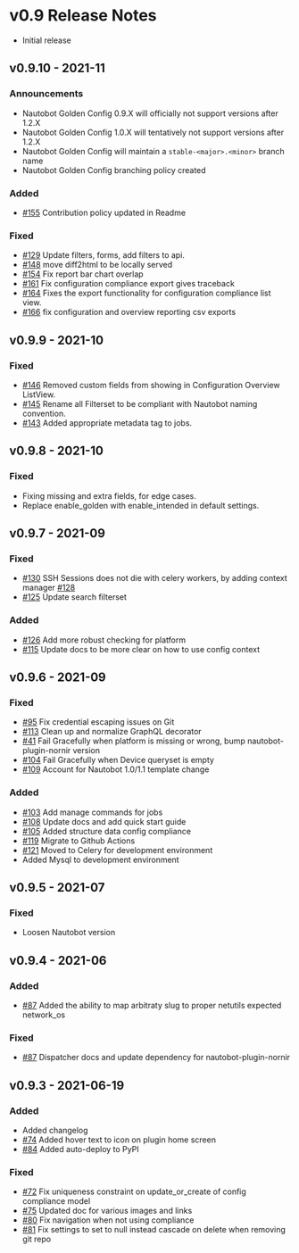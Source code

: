 # v0.9 Release Notes

- Initial release

## v0.9.10 - 2021-11

### Announcements

- Nautobot Golden Config 0.9.X will officially not support versions after 1.2.X
- Nautobot Golden Config 1.0.X will tentatively not support versions after 1.2.X
- Nautobot Golden Config will maintain a `stable-<major>.<minor>` branch name
- Nautobot Golden Config branching policy created

### Added

- [#155](https://github.com/nautobot/nautobot-plugin-golden-config/issues/155) Contribution policy updated in Readme

### Fixed

- [#129](https://github.com/nautobot/nautobot-plugin-golden-config/issues/129) Update filters, forms, add filters to api.
- [#148](https://github.com/nautobot/nautobot-plugin-golden-config/issues/148) move diff2html to be locally served
- [#154](https://github.com/nautobot/nautobot-plugin-golden-config/issues/154) Fix report bar chart overlap
- [#161](https://github.com/nautobot/nautobot-plugin-golden-config/issues/161) Fix configuration compliance export gives traceback
- [#164](https://github.com/nautobot/nautobot-plugin-golden-config/issues/164) Fixes the export functionality for configuration compliance list view.
- [#166](https://github.com/nautobot/nautobot-plugin-golden-config/issues/166) fix configuration and overview reporting csv exports

## v0.9.9 - 2021-10

### Fixed

- [#146](https://github.com/nautobot/nautobot-plugin-golden-config/issues/146) Removed custom fields from showing in Configuration Overview ListView.
- [#145](https://github.com/nautobot/nautobot-plugin-golden-config/issues/145) Rename all Filterset to be compliant with Nautobot naming convention.
- [#143](https://github.com/nautobot/nautobot-plugin-golden-config/issues/143) Added appropriate metadata tag to jobs.

## v0.9.8 - 2021-10

### Fixed

- Fixing missing and extra fields, for edge cases.
- Replace enable_golden with enable_intended in default settings.

## v0.9.7 - 2021-09

### Fixed

- [#130](https://github.com/nautobot/nautobot-plugin-golden-config/issues/130) SSH Sessions does not die with celery workers, by adding context manager [#128](https://github.com/nautobot/nautobot-plugin-golden-config/pull/128)
- [#125](https://github.com/nautobot/nautobot-plugin-golden-config/issues/125) Update search filterset

### Added

- [#126](https://github.com/nautobot/nautobot-plugin-golden-config/issues/126) Add more robust checking for platform
- [#115](https://github.com/nautobot/nautobot-plugin-golden-config/issues/115) Update docs to be more clear on how to use config context

## v0.9.6 - 2021-09

### Fixed

- [#95](https://github.com/nautobot/nautobot-plugin-golden-config/issues/95) Fix credential escaping issues on Git
- [#113](https://github.com/nautobot/nautobot-plugin-golden-config/issues/113) Clean up and normalize GraphQL decorator
- [#41](https://github.com/nautobot/nautobot-plugin-golden-config/issues/41) Fail Gracefully when platform is missing or wrong, bump nautobot-plugin-nornir version
- [#104](https://github.com/nautobot/nautobot-plugin-golden-config/issues/104) Fail Gracefully when Device queryset is empty
- [#109](https://github.com/nautobot/nautobot-plugin-golden-config/issues/109) Account for Nautobot 1.0/1.1 template change

### Added

- [#103](https://github.com/nautobot/nautobot-plugin-golden-config/issues/103) Add manage commands for jobs
- [#108](https://github.com/nautobot/nautobot-plugin-golden-config/issues/108) Update docs and add quick start guide
- [#105](https://github.com/nautobot/nautobot-plugin-golden-config/issues/105) Added structure data config compliance
- [#119](https://github.com/nautobot/nautobot-plugin-golden-config/issues/119) Migrate to Github Actions
- [#121](https://github.com/nautobot/nautobot-plugin-golden-config/issues/121) Moved to Celery for development environment
- Added Mysql to development environment

## v0.9.5 - 2021-07

### Fixed

- Loosen Nautobot version

## v0.9.4 - 2021-06

### Added

- [#87](https://github.com/nautobot/nautobot-plugin-golden-config/issues/87) Added the ability to map arbitraty slug to proper netutils expected network_os

### Fixed

- [#87](https://github.com/nautobot/nautobot-plugin-golden-config/issues/87) Dispatcher docs and update dependency for nautobot-plugin-nornir

## v0.9.3 - 2021-06-19

### Added

 - Added changelog
 - [#74](https://github.com/nautobot/nautobot-plugin-golden-config/issues/74) Added hover text to icon on plugin home screen
 - [#84](https://github.com/nautobot/nautobot-plugin-golden-config/issues/84) Added auto-deploy to PyPI

### Fixed

- [#72](https://github.com/nautobot/nautobot-plugin-golden-config/issues/72) Fix uniqueness constraint on update_or_create of config compliance model
- [#75](https://github.com/nautobot/nautobot-plugin-golden-config/issues/75) Updated doc for various images and links
- [#80](https://github.com/nautobot/nautobot-plugin-golden-config/issues/80) Fix navigation when not using compliance
- [#81](https://github.com/nautobot/nautobot-plugin-golden-config/issues/81) Fix settings to set to null instead cascade on delete when removing git repo
